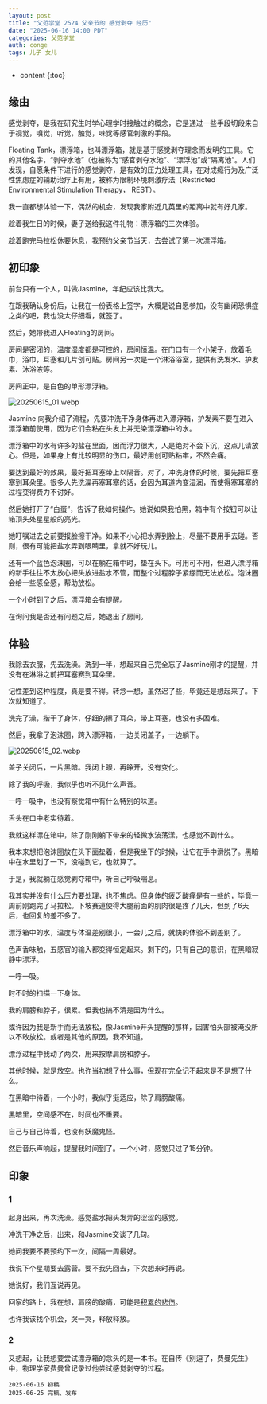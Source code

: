 ```yaml
---
layout: post
title: "父范学堂 2524 父亲节的 感觉剥夺 经历"
date: "2025-06-16 14:00 PDT"
categories: 父范学堂
auth: conge
tags: 儿子 女儿
---
```

* content
{:toc}

## 缘由

感觉剥夺，是我在研究生时学心理学时接触过的概念，它是通过一些手段切段来自于视觉，嗅觉，听觉，触觉，味觉等感官刺激的手段。

Floating Tank，漂浮箱，也叫漂浮箱，就是基于感觉剥夺理念而发明的工具。它的其他名字，“剥夺水池”（也被称为“感官剥夺水池”、“漂浮池”或“隔离池”。人们发现，自愿条件下进行的感觉剥夺，是有效的压力处理工具，在对成瘾行为及广泛性焦虑症的辅助治疗上有用，被称为限制环境刺激疗法（Restricted Environmental Stimulation Therapy， REST）。

我一直都想体验一下，偶然的机会，发现我家附近几英里的距离中就有好几家。

趁着我生日的时候，妻子送给我这件礼物：漂浮箱的三次体验。

趁着跑完马拉松休要休息，我预约父亲节当天，去尝试了第一次漂浮箱。




## 初印象

前台只有一个人，叫做Jasmine，年纪应该比我大。

在跟我确认身份后，让我在一份表格上签字，大概是说自愿参加，没有幽闭恐惧症之类的吧，我也没太仔细看，就签了。

然后，她带我进入Floating的房间。

房间是密闭的，温度湿度都是可控的，房间恒温。在门口有一个小架子，放着毛巾，浴巾，耳塞和几片创可贴。房间另一次是一个淋浴浴室，提供有洗发水、护发素、沐浴液等。

房间正中，是白色的单形漂浮箱。

![20250615_01.webp](https://s2.loli.net/2025/06/26/p73NigX2tLYwCPI.webp)

Jasmine 向我介绍了流程，先要冲洗干净身体再进入漂浮箱，护发素不要在进入漂浮箱前使用，因为它们会粘在头发上并无染漂浮箱中的水。

漂浮箱中的水有许多的盐在里面，因而浮力很大，人是绝对不会下沉，这点儿请放心。但是，如果身上有比较明显的伤口，最好用创可贴粘牢，不然会痛。

要达到最好的效果，最好把耳塞带上以隔音。对了，冲洗身体的时候，要先把耳塞塞到耳朵里。很多人先洗澡再塞耳塞的话，会因为耳道内变湿润，而使得塞耳塞的过程变得费力不讨好。

然后她打开了“白蛋”，告诉了我如何操作。她说如果我怕黑，箱中有个按钮可以让箱顶头处星星般的亮光。

她叮嘱进去之前要报脸擦干净。如果不小心把水弄到脸上，尽量不要用手去碰。否则，很有可能把盐水弄到眼睛里，拿就不好玩儿。

还有一个蓝色泡沫圈，可以在躺在箱中时，垫在头下。可用可不用，但进入漂浮箱的新手往往不太放心把头放进盐水不管，而整个过程脖子紧绷而无法放松。泡沫圈会给一些感全感，帮助放松。

一个小时到了之后，漂浮箱会有提醒。

在询问我是否还有问题之后，她退出了房间。

## 体验

我除去衣服，先去洗澡。洗到一半，想起来自己完全忘了Jasmine刚才的提醒，并没有在淋浴之前把耳塞赛到耳朵里。

记性差到这种程度，真是要不得。转念一想，虽然迟了些，毕竟还是想起来了。下次就知道了。

洗完了澡，揩干了身体，仔细的擦了耳朵，带上耳塞，也没有多困难。

然后，我拿了泡沫圈，跨入漂浮箱，一边关闭盖子，一边躺下。

![20250615_02.webp](https://s2.loli.net/2025/06/26/uyTKIAERXqLpMWN.webp)

盖子关闭后，一片黑暗。我闭上眼，再睁开，没有变化。

除了我的呼吸，我似乎也听不见什么声音。

一呼一吸中，也没有察觉箱中有什么特别的味道。

舌头在口中老实待着。

我就这样漂在箱中，除了刚刚躺下带来的轻微水波荡漾，也感觉不到什么。

我本来想把泡沫圈放在头下面垫着，但是我坐下的时候，让它在手中滑脱了。黑暗中在水里划了一下，没碰到它，也就算了。

于是，我就躺在感觉剥夺箱中，听自己呼吸喘息。

我其实并没有什么压力要处理，也不焦虑。但身体的疲乏酸痛是有一些的，毕竟一周前刚跑完了马拉松。下坡赛道使得大腿前面的肌肉很是疼了几天，但到了6天后，也回复的差不多了。

漂浮箱中的水，温度与体温差别很小，一会儿之后，就快的体验不到差别了。

色声香味触，五感官的输入都变得恒定起来。剩下的，只有自己的意识，在黑暗寂静中漂浮。

一呼一吸。

时不时的扫描一下身体。

我的肩膀和脖子，很累。但我也搞不清是因为什么。

或许因为我是新手而无法放松，像Jasmine开头提醒的那样，因害怕头部被淹没所以不敢放松。或者是其他的原因，我不知道。

漂浮过程中我动了两次，用来按摩肩膀和脖子。

其他时候，就是放空。也许当初想了什么事，但现在完全记不起来是不是想了什么。

在黑暗中待着，一个小时，我似乎挺适应，除了肩膀酸痛。

黑暗里，空间感不在，时间也不重要。

自己与自己待着，也没有妖魔鬼怪。

然后音乐声响起，提醒我时间到了。一个小时，感觉只过了15分钟。

## 印象

### 1

起身出来，再次洗澡。感觉盐水把头发弄的涩涩的感觉。

冲洗干净之后，出来，和Jasmine交谈了几句。

她问我要不要预约下一次，间隔一周最好。

我说下个星期要去露营。要不我先回去，下次想来时再说。

她说好，我们互说再见。

回家的路上，我在想，肩膀的酸痛，可能是[积累的悲伤](https://conge.livingwithfcs.org/2025/06/18/Fred/)。

也许我该找个机会，哭一哭，释放释放。

### 2

又想起，让我想要尝试漂浮箱的念头的是一本书。在自传《别逗了，费曼先生》中，物理学家费曼曾记录过他尝试感觉剥夺的过程。


```
2025-06-16 初稿
2025-06-25 完稿、发布
```
